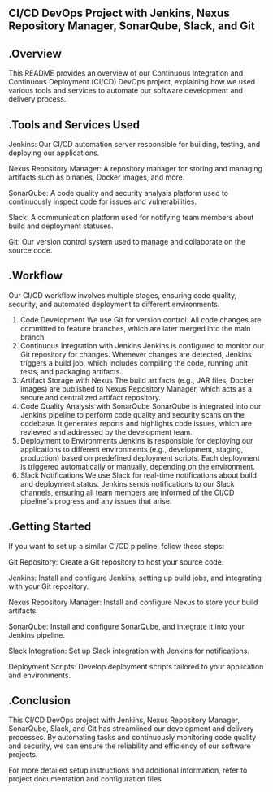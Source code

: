 
CI/CD DevOps Project with Jenkins, Nexus Repository Manager, SonarQube, Slack, and Git
-----

.Overview
-----
This README provides an overview of our Continuous Integration and Continuous Deployment (CI/CD) DevOps project, explaining how we used various tools and services to automate our software development and delivery process.


.Tools and Services Used
------
Jenkins: Our CI/CD automation server responsible for building, testing, and deploying our applications.

Nexus Repository Manager: A repository manager for storing and managing artifacts such as binaries, Docker images, and more.

SonarQube: A code quality and security analysis platform used to continuously inspect code for issues and vulnerabilities.

Slack: A communication platform used for notifying team members about build and deployment statuses.

Git: Our version control system used to manage and collaborate on the source code.


.Workflow
--------
Our CI/CD workflow involves multiple stages, ensuring code quality, security, and automated deployment to different environments.

1. Code Development
We use Git for version control. All code changes are committed to feature branches, which are later merged into the main branch.
2. Continuous Integration with Jenkins
Jenkins is configured to monitor our Git repository for changes.
Whenever changes are detected, Jenkins triggers a build job, which includes compiling the code, running unit tests, and packaging artifacts.
3. Artifact Storage with Nexus
The build artifacts (e.g., JAR files, Docker images) are published to Nexus Repository Manager, which acts as a secure and centralized artifact repository.
4. Code Quality Analysis with SonarQube
SonarQube is integrated into our Jenkins pipeline to perform code quality and security scans on the codebase.
It generates reports and highlights code issues, which are reviewed and addressed by the development team.
5. Deployment to Environments
Jenkins is responsible for deploying our applications to different environments (e.g., development, staging, production) based on predefined deployment scripts.
Each deployment is triggered automatically or manually, depending on the environment.
6. Slack Notifications
We use Slack for real-time notifications about build and deployment status.
Jenkins sends notifications to our Slack channels, ensuring all team members are informed of the CI/CD pipeline's progress and any issues that arise.


.Getting Started
-------
If you want to set up a similar CI/CD pipeline, follow these steps:

Git Repository: Create a Git repository to host your source code.

Jenkins: Install and configure Jenkins, setting up build jobs, and integrating with your Git repository.

Nexus Repository Manager: Install and configure Nexus to store your build artifacts.

SonarQube: Install and configure SonarQube, and integrate it into your Jenkins pipeline.

Slack Integration: Set up Slack integration with Jenkins for notifications.

Deployment Scripts: Develop deployment scripts tailored to your application and environments.


.Conclusion
------
This CI/CD DevOps project with Jenkins, Nexus Repository Manager, SonarQube, Slack, and Git has streamlined our development and delivery processes. By automating tasks and continuously monitoring code quality and security, we can ensure the reliability and efficiency of our software projects.

For more detailed setup instructions and additional information, refer to project documentation and configuration files
